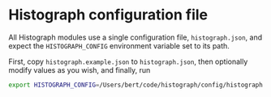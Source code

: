 # Histograph configuration file

All Histograph modules use a single configuration file, `histograph.json`, and expect the `HISTOGRAPH_CONFIG` environment variable set to its path.

First, copy `histograph.example.json` to `histograph.json`, then optionally modify values as you wish, and finally, run

```bash
export HISTOGRAPH_CONFIG=/Users/bert/code/histograph/config/histograph.json
```

